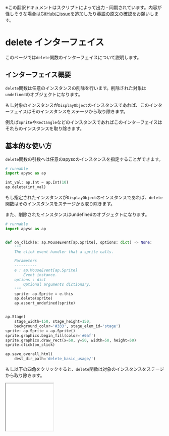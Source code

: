 <span class="inconspicuous-txt">※この翻訳ドキュメントはスクリプトによって出力・同期されています。内容が怪しそうな場合は<a href="https://github.com/simon-ritchie/apysc/issues" target="_blank">GitHubにissue</a>を追加したり[英語の原文](https://simon-ritchie.github.io/apysc/en/delete.html)の確認をお願いします。</span>

# delete インターフェイス

このページでは`delete`関数のインターフェイスについて説明します。

## インターフェイス概要

`delete`関数は任意のインスタンスの削除を行います。削除された対象は`undefined`のオブジェクトになります。

もし対象のインスタンスが`DisplayObject`のインスタンスであれば、このインターフェイスはそのインスタンスをステージから取り除きます。

例えば`Sprite`や`Rectangle`などのインスタンスであればこのインターフェイスはそれらのインスタンスを取り除きます。

## 基本的な使い方

`delete`関数の引数へは任意のapyscのインスタンスを指定することができます。

```py
# runnable
import apysc as ap

int_val: ap.Int = ap.Int(10)
ap.delete(int_val)
```

もし指定されたインスタンスが`DisplayObject`のインスタンスであれば、`delete`関数はそのインスタンスをステージから取り除きます。

また、削除されたインスタンスはundefinedのオブジェクトになります。

```py
# runnable
import apysc as ap


def on_click(e: ap.MouseEvent[ap.Sprite], options: dict) -> None:
    """
    The click event handler that a sprite calls.

    Parameters
    ----------
    e : ap.MouseEvent[ap.Sprite]
        Event instance.
    options : dict
        Optional arguments dictionary.
    """
    sprite: ap.Sprite = e.this
    ap.delete(sprite)
    ap.assert_undefined(sprite)


ap.Stage(
    stage_width=150, stage_height=150,
    background_color='#333', stage_elem_id='stage')
sprite: ap.Sprite = ap.Sprite()
sprite.graphics.begin_fill(color='#0af')
sprite.graphics.draw_rect(x=50, y=50, width=50, height=50)
sprite.click(on_click)

ap.save_overall_html(
    dest_dir_path='delete_basic_usage/')
```

もし以下の四角をクリックすると、`delete`関数は対象のインスタンスをステージから取り除きます。

<iframe src="static/delete_basic_usage/index.html" width="150" height="150"></iframe>